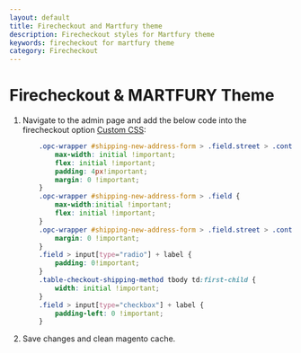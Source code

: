 ```yaml
---
layout: default
title: Firecheckout and Martfury theme
description: Firecheckout styles for Martfury theme
keywords: firecheckout for martfury theme
category: Firecheckout
---
```


# Firecheckout & MARTFURY Theme

1. Navigate to the admin page and add the below code into the firecheckout option [Custom CSS](http://docs.swissuplabs.com/m2/extensions/firecheckout/configuration/#custom-css-and-js-settings-section):

    ```scss
        .opc-wrapper #shipping-new-address-form > .field.street > .control > .field {
            max-width: initial !important;
            flex: initial !important;
            padding: 4px!important;
            margin: 0 !important;
        }
        .opc-wrapper #shipping-new-address-form > .field {
            max-width:initial !important;
            flex: initial !important;
        }
        .opc-wrapper #shipping-new-address-form > .field.street > .control {
            margin: 0 !important;
        }
        .field > input[type="radio"] + label {
            padding: 0!important;
        }
        .table-checkout-shipping-method tbody td:first-child {
            width: initial !important;
        }
        .field > input[type="checkbox"] + label {
            padding-left: 0 !important;
        }
    ```
 3. Save changes and clean magento cache.
